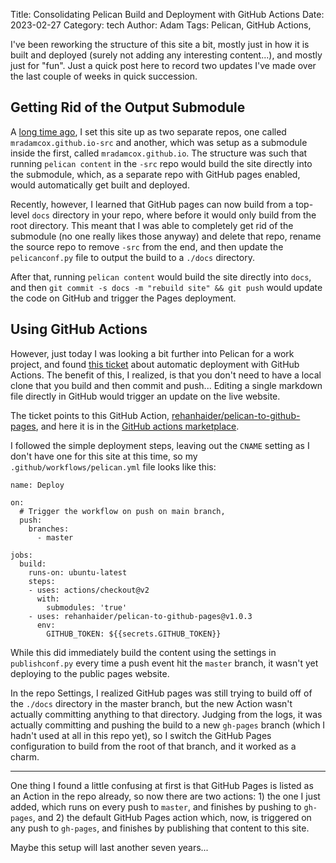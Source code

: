 Title: Consolidating Pelican Build and Deployment with GitHub Actions
Date: 2023-02-27
Category: tech
Author: Adam
Tags: Pelican, GitHub Actions,

I've been reworking the structure of this site a bit, mostly just in how it is built and deployed (surely not adding any interesting content...), and mostly just for "fun". Just a quick post here to record two updates I've made over the last couple of weeks in quick succession.

## Getting Rid of the Output Submodule

A [long time ago](/moving-to-pelican-and-github-pages.html), I set this site up as two separate repos, one called `mradamcox.github.io-src` and another, which was setup as a submodule inside the first, called `mradamcox.github.io`. The structure was such that running `pelican content` in the `-src` repo would build the site directly into the submodule, which, as a separate repo with GitHub pages enabled, would automatically get built and deployed.

Recently, however, I learned that GitHub pages can now build from a top-level `docs` directory in your repo, where before it would only build from the root directory. This meant that I was able to completely get rid of the submodule (no one really likes those anyway) and delete that repo, rename the source repo to remove `-src` from the end, and then update the `pelicanconf.py` file to output the build to a `./docs` directory.

After that, running `pelican content` would build the site directly into `docs`, and then `git commit -s docs -m "rebuild site" && git push` would update the code on GitHub and trigger the Pages deployment.

## Using GitHub Actions

However, just today I was looking a bit further into Pelican for a work project, and found [this ticket](https://github.com/getpelican/pelican/issues/2993) about automatic deployment with GitHub Actions. The benefit of this, I realized, is that you don't need to have a local clone that you build and then commit and push... Editing a single markdown file directly in GitHub would trigger an update on the live website.

The ticket points to this GitHub Action, [rehanhaider/pelican-to-github-pages](https://github.com/rehanhaider/pelican-to-github-pages), and here it is in the [GitHub actions marketplace](https://github.com/marketplace/actions/pelican-to-github-pages).

I followed the simple deployment steps, leaving out the `CNAME` setting as I don't have one for this site at this time, so my `.github/workflows/pelican.yml` file looks like this:

```
name: Deploy

on:
  # Trigger the workflow on push on main branch,
  push:
    branches:
      - master

jobs:
  build:
    runs-on: ubuntu-latest
    steps:
    - uses: actions/checkout@v2
      with: 
        submodules: 'true'
    - uses: rehanhaider/pelican-to-github-pages@v1.0.3
      env:
        GITHUB_TOKEN: ${{secrets.GITHUB_TOKEN}}
```

While this did immediately build the content using the settings in `publishconf.py` every time a push event hit the `master` branch, it wasn't yet deploying to the public pages website.

In the repo Settings, I realized GitHub pages was still trying to build off of the `./docs` directory in the master branch, but the new Action wasn't actually committing anything to that directory. Judging from the logs, it was actually committing and pushing the build to a new `gh-pages` branch (which I hadn't used at all in this repo yet), so I switch the GitHub Pages configuration to build from the root of that branch, and it worked as a charm.

---

One thing I found a little confusing at first is that GitHub Pages is listed as an Action in the repo already, so now there are two actions: 1) the one I just added, which runs on every push to `master`, and finishes by pushing to `gh-pages`, and 2) the default GitHub Pages action which, now, is triggered on any push to `gh-pages`, and finishes by publishing that content to this site.

Maybe this setup will last another seven years...
